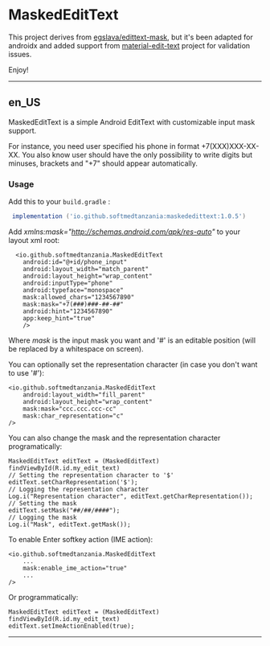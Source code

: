 
# MaskedEditText

This project derives from [egslava/edittext-mask](https://github.com/egslava/edittext-mask), but it's been adapted for androidx and added support from [material-edit-text](https://github.com/rengwuxian/MaterialEditText) project for validation issues.

Enjoy!


*********************************
## en_US
MaskedEditText is a simple Android EditText with customizable input mask support.

For instance, you need user specified his phone in format +7(XXX)XXX-XX-XX. You also know user should have the only possibility to write digits but minuses, brackets and "+7" should appear automatically.

### Usage

Add this to your `build.gradle` :
```groovy
 implementation ('io.github.softmedtanzania:maskededittext:1.0.5')
```

Add _xmlns:mask="http://schemas.android.com/apk/res-auto"_ to your layout xml root:

      <io.github.softmedtanzania.MaskedEditText
        android:id="@+id/phone_input"
        android:layout_width="match_parent"
        android:layout_height="wrap_content"
        android:inputType="phone"
        android:typeface="monospace"
        mask:allowed_chars="1234567890"
        mask:mask="+7(###)###-##-##"
        android:hint="1234567890"
        app:keep_hint="true"
        />    
Where _mask_ is the input mask you want and '#' is an editable position (will be replaced by a whitespace on screen).

You can optionally set the representation character (in case you don't want to use '#'):

    <io.github.softmedtanzania.MaskedEditText
        android:layout_width="fill_parent"
        android:layout_height="wrap_content"
        mask:mask="ccc.ccc.ccc-cc"
        mask:char_representation="c"
    />

You can also change the mask and the representation character programatically:

	MaskedEditText editText = (MaskedEditText) findViewById(R.id.my_edit_text)
	// Setting the representation character to '$'
	editText.setCharRepresentation('$');
	// Logging the representation character
	Log.i("Representation character", editText.getCharRepresentation());
	// Setting the mask
	editText.setMask("##/##/####");
	// Logging the mask
	Log.i("Mask", editText.getMask());
	
To enable Enter softkey action (IME action):

	<io.github.softmedtanzania.MaskedEditText
	    ...
	    mask:enable_ime_action="true"
	    ...
	/>
    

Or programmatically:

	MaskedEditText editText = (MaskedEditText) findViewById(R.id.my_edit_text)
	editText.setImeActionEnabled(true);
	
*************************************************************************************************
